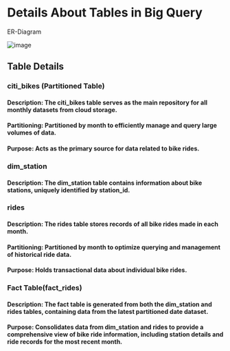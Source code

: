 # Details About Tables in Big Query

ER-Diagram

![image](https://github.com/sadiatibrahim/NY-Citi-Bike-Rides/assets/57956925/7fd7ef1d-ed16-496e-970f-34bbb1a90d64)

## Table Details
### citi_bikes (Partitioned Table)
#### Description: The citi_bikes table serves as the main repository for all monthly datasets from cloud storage.
#### Partitioning: Partitioned by month to efficiently manage and query large volumes of data.
#### Purpose: Acts as the primary source for data related to bike rides.

### dim_station
#### Description: The dim_station table contains information about bike stations, uniquely identified by station_id.

### rides
#### Description: The rides table stores records of all bike rides made in each month.
#### Partitioning: Partitioned by month to optimize querying and management of historical ride data.
#### Purpose: Holds transactional data about individual bike rides.


### Fact Table(fact_rides)
#### Description: The fact table is generated from both the dim_station and rides tables, containing data from the latest partitioned date dataset.
#### Purpose: Consolidates data from dim_station and rides to provide a comprehensive view of bike ride information, including station details and ride records for the most recent month.


